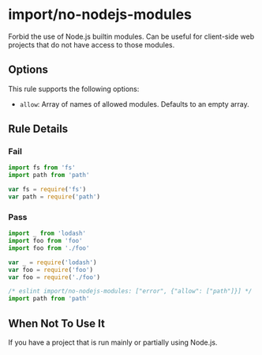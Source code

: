 # import/no-nodejs-modules

<!-- end auto-generated rule header -->

Forbid the use of Node.js builtin modules. Can be useful for client-side web projects that do not have access to those modules.

## Options

This rule supports the following options:

- `allow`: Array of names of allowed modules. Defaults to an empty array.

## Rule Details

### Fail

```js
import fs from 'fs'
import path from 'path'

var fs = require('fs')
var path = require('path')
```

### Pass

```js
import _ from 'lodash'
import foo from 'foo'
import foo from './foo'

var _ = require('lodash')
var foo = require('foo')
var foo = require('./foo')

/* eslint import/no-nodejs-modules: ["error", {"allow": ["path"]}] */
import path from 'path'
```

## When Not To Use It

If you have a project that is run mainly or partially using Node.js.
